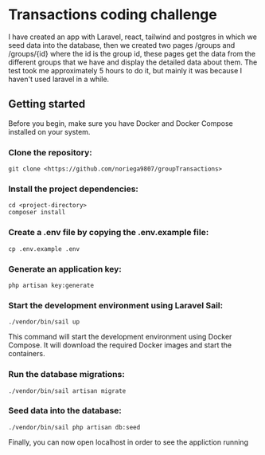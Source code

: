 # Transactions coding challenge

I have created an app with Laravel, react, tailwind and postgres in which we seed data into the database, then we created two pages /groups and /groups/{id} where the id is the group id, these pages get the data from the different groups that we have and display the detailed data about them.
The test took me approximately 5 hours to do it, but mainly it was because I haven't used laravel in a while.

## Getting started
Before you begin, make sure you have Docker and Docker Compose installed on your system.

### Clone the repository:

```
git clone <https://github.com/noriega9807/groupTransactions>
```
### Install the project dependencies:

```
cd <project-directory>
composer install
```

### Create a .env file by copying the .env.example file:

```
cp .env.example .env
```

### Generate an application key:

```
php artisan key:generate
```

### Start the development environment using Laravel Sail:

```
./vendor/bin/sail up
```
This command will start the development environment using Docker Compose. It will download the required Docker images and start the containers.

### Run the database migrations:

```
./vendor/bin/sail artisan migrate
```

### Seed data into the database:

```
./vendor/bin/sail php artisan db:seed
```

Finally, you can now open localhost in order to see the appliction running
